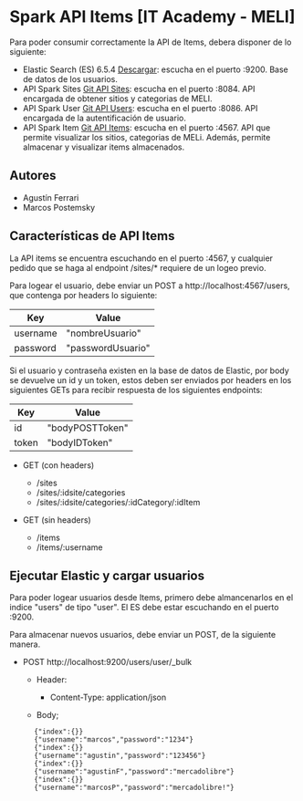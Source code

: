 # Spark API Items [IT Academy - MELI]

Para poder consumir correctamente la API de Items, debera disponer de lo siguiente:

* Elastic Search (ES) 6.5.4 [Descargar](https://www.elastic.co/es/downloads/past-releases/elasticsearch-6-5-4): escucha 
en el puerto :9200. Base de datos de los usuarios.
* API Spark Sites [Git API Sites](https://github.com/marcospostemsky/sparksite): escucha 
                                                                                en el puerto :8084. API encargada de 
                                                                                obtener sitios y categorias de MELI.
* API Spark User [Git API Users](https://github.com/marcospostemsky/sparkuser): escucha 
                                                                                en el puerto :8086. API encargada de la
                                                                                autentificación de usuario.
* API Spark Item [Git API Items](https://github.com/ferrariagustin93/sparkItem): escucha 
                                                                                 en el puerto :4567. API que permite 
                                                                                 visualizar los sitios, categorias de MELi.
                                                                                 Además, permite almacenar y visualizar 
                                                                                 items almacenados.
## Autores

* Agustín Ferrari
* Marcos Postemsky

## Características de API Items

La API items se encuentra escuchando en el puerto :4567, y cualquier pedido que se haga al endpoint /sites/* requiere 
de un logeo previo.

Para logear el usuario, debe enviar un POST a http://localhost:4567/users, que contenga por headers lo siguiente:



| Key| Value|
| ----- | ---- |
| username |"nombreUsuario" |
| password| "passwordUsuario" | 


Si el usuario y contraseña existen en la base de datos de Elastic, por body se devuelve un id y un token, estos deben
ser enviados por headers en los siguientes GETs para recibir respuesta de los siguientes endpoints:

| Key| Value|
| ----- | ---- |
| id |"bodyPOSTToken" |
| token| "bodyIDToken" |


* GET (con headers)
    * /sites
    * /sites/:idsite/categories
    * /sites/:idsite/categories/:idCategory/:idItem
    
* GET (sin headers)
    * /items
    * /items/:username

## Ejecutar Elastic y cargar usuarios

Para poder logear usuarios desde Items, primero debe almancenarlos en el indice "users" de tipo "user". El ES debe estar
escuchando en el puerto :9200.

Para almacenar nuevos usuarios, debe enviar un POST, de la siguiente manera.

* POST http://localhost:9200/users/user/_bulk

    * Header:
        * Content-Type: application/json
    
    * Body;
        

```
      {"index":{}}
      {"username":"marcos","password":"1234"}
      {"index":{}}
      {"username":"agustin","password":"123456"}
      {"index":{}}
      {"username":"agustinF","password":"mercadolibre"}
      {"index":{}}
      {"username":"marcosP","password":"mercadolibre!"}


